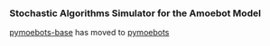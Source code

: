 ### Stochastic Algorithms Simulator for the Amoebot Model

[pymoebots-base](#) has moved to [pymoebots](https://github.com/aayux/pymoebots)
